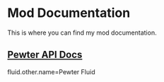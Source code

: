 # Mod Documentation

This is where you can find my mod documentation. 

## [Pewter API Docs](https://ejektaflex.github.io/ModDocs/docs/-pewter/)

fluid.other.name=Pewter Fluid
